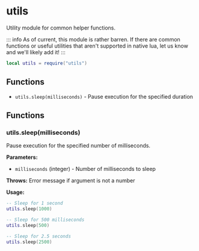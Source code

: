 # utils

Utility module for common helper functions.

::: info
As of current, this module is rather barren. If there are common functions or useful utilities that aren't supported in native lua, let us know and we'll likely add it!
:::

```lua
local utils = require("utils")
```

## Functions

-   `utils.sleep(milliseconds)` - Pause execution for the specified duration

## Functions

### utils.sleep(milliseconds)

Pause execution for the specified number of milliseconds.

**Parameters:**

-   `milliseconds` (integer) - Number of milliseconds to sleep

**Throws:** Error message if argument is not a number

**Usage:**

```lua
-- Sleep for 1 second
utils.sleep(1000)

-- Sleep for 500 milliseconds
utils.sleep(500)

-- Sleep for 2.5 seconds
utils.sleep(2500)
```
